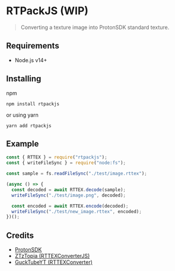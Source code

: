# RTPackJS (WIP)

> Converting a texture image into ProtonSDK standard texture.

## Requirements

- Node.js v14+

## Installing

npm

`npm install rtpackjs`

or using yarn

`yarn add rtpackjs`

## Example

```js
const { RTTEX } = require("rtpackjs");
const { writeFileSync } = require("node:fs");

const sample = fs.readFileSync("./test/image.rttex");

(async () => {
  const decoded = await RTTEX.decode(sample);
  writeFileSync("./test/image.png", decoded);

  const encoded = await RTTEX.encode(decoded);
  writeFileSync("./test/new_image.rttex", encoded);
})();
```

## Credits

- [ProtonSDK](https://github.com/SethRobinson/proton/)
- [ZTzTopia (RTTEXConverterJS)](https://github.com/ZTzTopia/RTTEXConverterJS)
- [GuckTubeYT (RTTEXConverter)](https://github.com/GuckTubeYT/RTTEXConverter)
